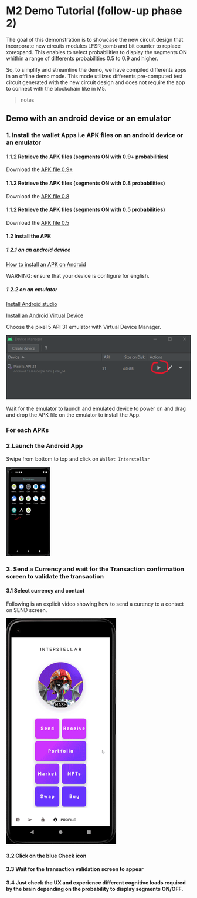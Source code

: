 # M2 Demo Tutorial (follow-up phase 2)

The goal of this demonstration is to showcase the new circuit design that incorporate new circuits modules LFSR_comb and bit counter to replace xorexpand. This enables to select probabilities to display the segments ON whithin a range of differents probabilities 0.5 to 0.9 and higher.

So, to simplify and streamline the demo, we have compiled differents apps in an offline demo mode. This mode utilizes differents pre-computed test circuit generated with the new circuit design and does not require the app to connect with the blockchain like in M5.

> notes


## Demo with an android device or an emulator


### 1. Install the wallet Apps i.e APK files on an android device or an emulator


#### 1.1.2 Retrieve the APK files (segments ON with 0.9+ probabilities)
Download the [APK file 0.9+](https://github.com/Interstellar-Network/wallet-app/releases/tag/w3f-phase2-milestone1)

#### 1.1.2 Retrieve the APK files (segments ON with 0.8 probabilities)
Download the [APK file 0.8](https://github.com/Interstellar-Network/wallet-app/releases/tag/w3f-phase2-milestone1)

#### 1.1.2 Retrieve the APK files (segments ON with 0.5 probabilities)
Download the [APK file 0.5](https://github.com/Interstellar-Network/wallet-app/releases/tag/w3f-phase2-milestone1)



#### 1.2 Install the APK
##### 1.2.1 on an android device

[How to install an APK on Android](https://www.lifewire.com/install-apk-on-android-4177185)

 WARNING: ensure that your device is configure for english.


##### 1.2.2 on an emulator

[Install Android studio](https://developer.android.com/studio/)

[Install an Android Virtual Device](https://developer.android.com/studio/run/managing-avds#createavd)

Choose the pixel 5 API 31 emulator with Virtual Device Manager.

![Launch pixel 5 API 31 emulator](./fig/Android_device_manager.png)

Wait for the emulator to launch and emulated device to power on and drag and drop the APK file on the emulator to install the App.

### For each APKs

### 2.Launch the Android App
Swipe from bottom to top and click on `Wallet Interstellar`


<img src="./fig/SelectAndroidApp.png" alt="wallet menu"  width="120"/>


### 3. Send a Currency and wait for the Transaction confirmation screen to validate the transaction


#### 3.1 Select currency and contact
Following is an explicit video showing how to send a curency to a contact on SEND screen.

<img src="./fig/Send_Currency_Demo.gif" alt="wallet menu"  width="300"/>

#### 3.2 Click on the blue Check icon

#### 3.3 Wait for the transaction validation screen to appear

#### 3.4 Just check the UX and experience different cognitive loads required by the brain depending on the probability to display segments ON/OFF.
